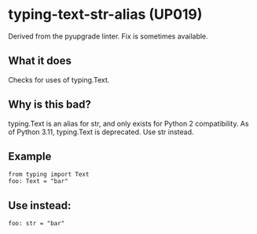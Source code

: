 # typing-text-str-alias (UP019)
Derived from the pyupgrade linter.
Fix is sometimes available.
## What it does
Checks for uses of typing.Text.
## Why is this bad?
typing.Text is an alias for str, and only exists for Python 2
compatibility. As of Python 3.11, typing.Text is deprecated. Use str
instead.
## Example
```
from typing import Text
foo: Text = "bar"
```
## Use instead:
```
foo: str = "bar"
```